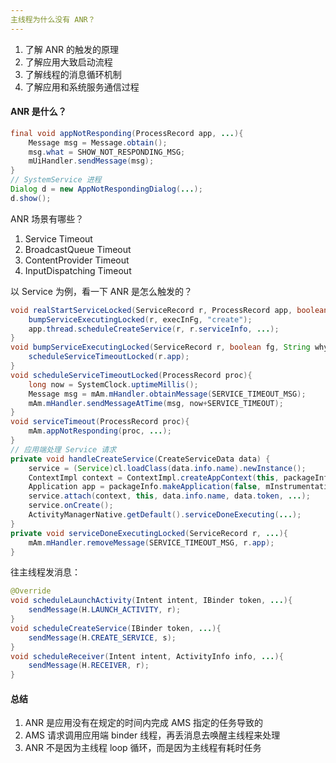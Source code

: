 ```yaml
---
主线程为什么没有 ANR？
---
```


1. 了解 ANR 的触发的原理
2. 了解应用大致启动流程
3. 了解线程的消息循环机制
4. 了解应用和系统服务通信过程

#### ANR 是什么？

```java
final void appNotResponding(ProcessRecord app, ...){
    Message msg = Message.obtain();
    msg.what = SHOW_NOT_RESPONDING_MSG;
    mUiHandler.sendMessage(msg);
}
// SystemService 进程
Dialog d = new AppNotRespondingDialog(...);
d.show();
```

ANR 场景有哪些？

1. Service Timeout
2. BroadcastQueue Timeout
3. ContentProvider Timeout
4. InputDispatching Timeout

以 Service 为例，看一下 ANR 是怎么触发的？

```java
void realStartServiceLocked(ServiceRecord r, ProcessRecord app, boolean execInfg){
	bumpServiceExecutingLocked(r, execInFg, "create");
    app.thread.scheduleCreateService(r, r.serviceInfo, ...);
}
void bumpServiceExecutingLocked(ServiceRecord r, boolean fg, String why){
    scheduleServiceTimeoutLocked(r.app);
}
void scheduleServiceTimeoutLocked(ProcessRecord proc){
    long now = SystemClock.uptimeMillis();
    Message msg = mAm.mHandler.obtainMessage(SERVICE_TIMEOUT_MSG);
    mAm.mHandler.sendMessageAtTime(msg, now+SERVICE_TIMEOUT);
}
void serviceTimeout(ProcessRecord proc){
    mAm.appNotResponding(proc, ...);
}
// 应用端处理 Service 请求
private void handleCreateService(CreateServiceData data) {
    service = (Service)cl.loadClass(data.info.name).newInstance();
    ContextImpl context = ContextImpl.createAppContext(this, packageInfo);
    Application app = packageInfo.makeApplication(false, mInstrumentation);
    service.attach(context, this, data.info.name, data.token, ...);
    service.onCreate();
    ActivityManagerNative.getDefault().serviceDoneExecuting(...);
}
private void serviceDoneExecutingLocked(ServiceRecord r, ...){
    mAm.mHandler.removeMessage(SERVICE_TIMEOUT_MSG, r.app);
}
```

往主线程发消息：

```java
@Override
void scheduleLaunchActivity(Intent intent, IBinder token, ...){
    sendMessage(H.LAUNCH_ACTIVITY, r);
}
void scheduleCreateService(IBinder token, ...){
    sendMessage(H.CREATE_SERVICE, s);
}
void scheduleReceiver(Intent intent, ActivityInfo info, ...){
    sendMessage(H.RECEIVER, r);
}
```

#### 总结

1. ANR 是应用没有在规定的时间内完成 AMS 指定的任务导致的
2. AMS 请求调用应用端 binder 线程，再丢消息去唤醒主线程来处理
3. ANR 不是因为主线程 loop 循环，而是因为主线程有耗时任务